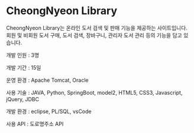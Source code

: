 # CheongNyeon Library

CheongNyeon Library는 온라인 도서 검색 및 판매 기능을 제공하는 사이트입니다.
회원 및 비회원 도서 구매, 도서 검색, 장바구니, 관리자 도서 관리 등의 기능을 담고 있습니다.


개발 인원 : 3명

개발 기간 : 15일

운영 환경 : Apache Tomcat, Oracle

사용 기술 : JAVA, Python, SpringBoot, model2, HTML5, CSS3, Javascript, jQuery, JDBC

개발 환경 : eclipse, PL/SQL, vsCode

사용 API : 도로명주소 API
